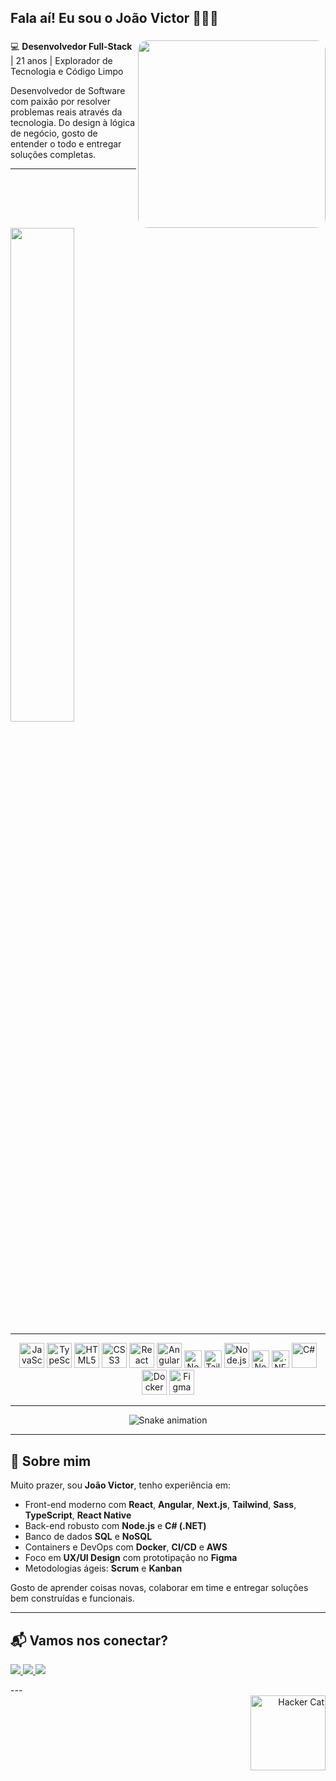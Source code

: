 <h2 align="left">Fala aí! Eu sou o João Victor 🧑🏻‍💻</h2>

###

<img align="right" style="border-radius:15px;" height="300" src="./assets/" />

💻 **Desenvolvedor Full-Stack** | 21 anos | Explorador de Tecnologia e Código Limpo

Desenvolvedor de Software com paixão por resolver problemas reais através da tecnologia. Do design à lógica de negócio, gosto de entender o todo e entregar soluções completas.

---

<div align="left">
  <img src="https://github-readme-stats.vercel.app/api/top-langs/?username=espindolajv&layout=compact&theme=radical" width="45%" />
</div>

---

<p align="center">
  <img src="https://cdn.jsdelivr.net/gh/devicons/devicon/icons/javascript/javascript-original.svg" height="40" alt="JavaScript" />
  <img src="https://cdn.jsdelivr.net/gh/devicons/devicon/icons/typescript/typescript-original.svg" height="40" alt="TypeScript" />
  <img src="https://cdn.jsdelivr.net/gh/devicons/devicon/icons/html5/html5-original.svg" height="40" alt="HTML5" />
  <img src="https://cdn.jsdelivr.net/gh/devicons/devicon/icons/css3/css3-original.svg" height="40" alt="CSS3" />
  <img src="https://cdn.jsdelivr.net/gh/devicons/devicon/icons/react/react-original.svg" height="40" alt="React" />
  <img src="https://cdn.jsdelivr.net/gh/devicons/devicon/icons/angularjs/angularjs-original.svg" height="40" alt="Angular" />
  <img src="https://img.shields.io/badge/Next.js-000000?style=for-the-badge&logo=nextdotjs&logoColor=white" height="28" alt="Next.js" />
  <img src="https://img.shields.io/badge/TailwindCSS-06B6D4?style=for-the-badge&logo=tailwindcss&logoColor=white" height="28" alt="TailwindCSS" />
  <img src="https://cdn.jsdelivr.net/gh/devicons/devicon/icons/nodejs/nodejs-original.svg" height="40" alt="Node.js" />
  <img src="https://img.shields.io/badge/NestJS-E0234E?style=for-the-badge&logo=nestjs&logoColor=white" height="28" alt="NestJS" />
  <img src="https://img.shields.io/badge/.NET-512BD4?style=for-the-badge&logo=dotnet&logoColor=white" height="28" alt=".NET" />
  <img src="https://cdn.jsdelivr.net/gh/devicons/devicon/icons/csharp/csharp-original.svg" height="40" alt="C#" />
  <img src="https://cdn.jsdelivr.net/gh/devicons/devicon/icons/docker/docker-original.svg" height="40" alt="Docker" />
  <img src="https://cdn.jsdelivr.net/gh/devicons/devicon/icons/figma/figma-original.svg" height="40" alt="Figma" />
</p>


---

<p align="center">
  <img src="https://raw.githubusercontent.com/espindolajv/espindolajv/output/github-contribution-grid-snake.svg" alt="Snake animation" />
</p>

---

## 🧩 Sobre mim

Muito prazer, sou **João Victor**, tenho experiência em:

- Front-end moderno com **React**, **Angular**, **Next.js**, **Tailwind**, **Sass**, **TypeScript**, **React Native**
- Back-end robusto com **Node.js** e **C# (.NET)**
- Banco de dados **SQL** e **NoSQL**
- Containers e DevOps com **Docker**, **CI/CD** e **AWS**
- Foco em **UX/UI Design** com prototipação no **Figma**
- Metodologias ágeis: **Scrum** e **Kanban**

Gosto de aprender coisas novas, colaborar em time e entregar soluções bem construídas e funcionais.

---

## 📬 Vamos nos conectar?

<p align="left">
  <a href="https://www.linkedin.com/in/joaoespmacedo/" target="_blank">
    <img src="https://img.shields.io/badge/LinkedIn-0A66C2?style=for-the-badge&logo=linkedin&logoColor=white" />
  </a>
  <a href="mailto:joao.espmacedo@gmail.com">
    <img src="https://img.shields.io/badge/Gmail-EA4335?style=for-the-badge&logo=gmail&logoColor=white" />
  </a>
  <a href="https://lnkd.in/dp3su82W" target="_blank">
    <img src="https://img.shields.io/badge/Portfólio-000000?style=for-the-badge&logo=vercel&logoColor=white" />
  </a>
</p>
---

<div align="right">
  <img src="https://media1.tenor.com/m/PLIr_VkF6ywAAAAC/ghostedvpn-hacker-cat.gif" alt="Hacker Cat" width="120" />
</div>
